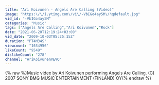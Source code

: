 ```yaml
---
title: "Ari Koivunen - Angels Are Calling (Video)"
image: "https:\/\/i.ytimg.com\/vi\/-VbIGo4ay5M\/hqdefault.jpg"
vid_id: "-VbIGo4ay5M"
categories: "Music"
tags: ["Angels Are Calling","Ari Koivunen","Rock"]
date: "2021-06-20T12:19:24+03:00"
vid_date: "2009-10-03T05:25:15Z"
duration: "PT4M34S"
viewcount: "1634956"
likeCount: "9549"
dislikeCount: "278"
channel: "AriKoivunenVEVO"
---
```

{% raw %}Music video by Ari Koivunen performing Angels Are Calling. (C) 2007 SONY BMG MUSIC ENTERTAINMENT (FINLAND) OY{% endraw %}
